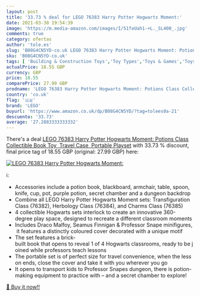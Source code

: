 ```yaml
---
layout: post
title: '33.73 % deal for LEGO 76383 Harry Potter Hogwarts Moment:'
date: 2021-03-30 19:54:39
image: 'https://m.media-amazon.com/images/I/51feUah1-+L._SL400_.jpg'
comments: true
category: ofertas
author: 'tole.es'
slug: 'B08G4CN5YD-co.uk LEGO 76383 Harry Potter Hogwarts Moment: Potions Class...'
sku: 'B08G4CN5YD-co.uk'
tags: [ 'Building & Construction Toys','Toy Types','Toys & Games','Toys Store','lego', ]
actualPrice: 18.55 GBP
currency: GBP
price: 18.55
comparePrice: 27.99 GBP
prodname: 'LEGO 76383 Harry Potter Hogwarts Moment: Potions Class Collectible Book Toy  Travel Case  Portable Playset'
country: 'co.uk'
flag: '🇬🇧'
brand: 'LEGO'
buyurl: 'https://www.amazon.co.uk/dp/B08G4CN5YD/?tag=tolees0a-21'
descuento: '33.73'
average: '27.2883333333332'
---
```


There's a deal [LEGO 76383 Harry Potter Hogwarts Moment: Potions Class Collectible Book Toy  Travel Case  Portable Playset](https://www.amazon.co.uk/dp/B08G4CN5YD/?tag=tolees0a-21)  with  33.73 % discount, final price tag of  18.55 GBP (original: 27.99 GBP) here:

[![LEGO 76383 Harry Potter Hogwarts Moment:](https://m.media-amazon.com/images/I/51feUah1-+L._SL400_.jpg)](https://www.amazon.co.uk/dp/B08G4CN5YD/?tag=tolees0a-21)

ℹ️:

- Accessories include a potion book, blackboard, armchair, table, spoon, knife, cup, pot, purple potion, secret chamber and a dungeon backdrop
- Combine all LEGO Harry Potter Hogwarts Moment sets: Transfiguration Class (76382), Herbology Class (76384), and Charms Class (76385)
- 4 collectible Hogwarts sets interlock to create an innovative 360-degree play space, designed to recreate a different classroom moments
- Includes Draco Malfoy, Seamus Finnigan & Professor Snape minifigures, it features a distinctly coloured cover decorated with a unique motif
- The set features a brick-built book that opens to reveal 1 of 4 Hogwarts classrooms, ready to be joined while professors teach lessons
- The portable set is of perfect size for travel convenience, when the lesson ends, close the cover and take it with you wherever you go
- It opens to transport kids to Professor Snapes dungeon, there is potion-making equipment to practice with – and a secret chamber to explore!

[🛒 Buy it now!!](https://www.amazon.co.uk/dp/B08G4CN5YD/?tag=tolees0a-21)
